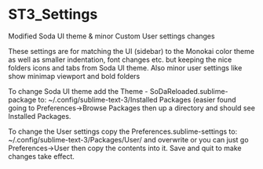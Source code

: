 # ST3_Settings
Modified Soda UI theme &amp; minor Custom User settings changes

These settings are for matching the UI (sidebar) to the Monokai color theme as well as smaller indentation, font changes etc.  but keeping the nice folders icons and tabs from Soda UI theme. Also minor user settings like show minimap viewport and bold folders


To change Soda UI theme add the Theme - SoDaReloaded.sublime-package to:
  ~/.config/sublime-text-3/Installed Packages (easier found going to Preferences->Browse Packages then up a directory and should see Installed Packages.
  
To change the User settings copy the Preferences.sublime-settings to:
  ~/.config/sublime-text-3/Packages/User/ and overwrite
  or you can just go Preferences->User then copy the contents into it. Save and quit to make changes take effect.

